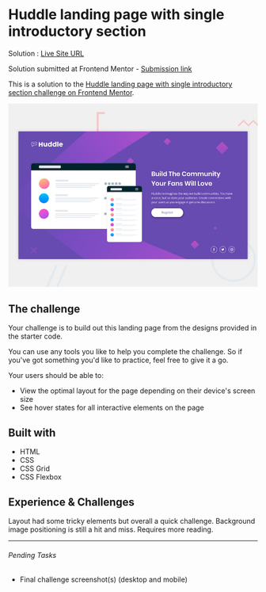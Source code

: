 # Huddle landing page with single introductory section

Solution : [Live Site URL](https://frontend-mentor-challenges-ecru.vercel.app/huddle-landing-page-with-single-introductory-section/)

Solution submitted  at Frontend Mentor - [Submission link](https://www.frontendmentor.io/solutions/huddle-landing-page-with-single-introductory-section-dnHCLRBPS)

This is a solution to the [Huddle landing page with single introductory section challenge on Frontend Mentor](https://www.frontendmentor.io/challenges/huddle-landing-page-with-a-single-introductory-section-B_2Wvxgi0). 

![Design preview for the Huddle landing page with single introductory section](./design/desktop-preview.jpg)

## The challenge

Your challenge is to build out this landing page from the designs provided in the starter code.

You can use any tools you like to help you complete the challenge. So if you've got something you'd like to practice, feel free to give it a go.

Your users should be able to: 

- View the optimal layout for the page depending on their device's screen size
- See hover states for all interactive elements on the page

## Built with
- HTML
- CSS
- CSS Grid
- CSS Flexbox

## Experience & Challenges
Layout had some tricky elements but overall a quick challenge. Background image positioning is still a hit and miss. Requires more reading. 

---

###### Pending Tasks 

- Final challenge screenshot(s) (desktop and mobile)
